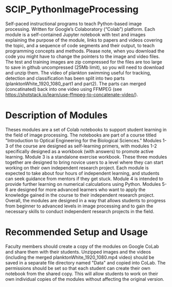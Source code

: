 # SCIP_PythonImageProcessing
Self-paced instructional programs to teach Python-based image processing. Written for Google’s Colaboratory (“Colab”) platform. Each module is a self-contained Jupyter notebook with text and images explaining the purpose of the module, links to papers and videos covering the topic, and a sequence of code segments and their output, to teach programming concepts and methods. Please note, when you download the code you might have to change the pointers to the image and video files. The test and training images are zip compressed for the files are too large to save in github uncompressed (25Mb limit), so you will need to download and unzip them. The video of plankton swimming useful for tracking, detection and classification has been split into two parts (planktonWhite_1920_1080_part1 and part2). The parts can merged (concatinated) back into one video using FFMPEG (see https://shotstack.io/learn/use-ffmpeg-to-concatenate-video/).  

# Description of Modules
Theses modules are a set of Colab notebooks to support student learning in the field of image processing. The notebooks are part of a course titled "Introduction to Optical Engineering for the Biological Sciences." Modules 1-3 of the course are designed as self-learning primers, with modules 1-2 specifically designed as a workbook (with answers) to promote active learning. Module 3 is a standalone exercise workbook. These three modules together are designed to bring novice users to a level where they can start working on their own independent research project. Each module is expected to take about four hours of independent learning, and students can seek guidance from mentors if they get stuck. Module 4 is intended to provide further learning on numerical calculations using Python. Modules 5-6 are designed for more advanced learners who want to apply the knowledge gained in the course to their independent research project. Overall, the modules are designed in a way that allows students to progress from beginner to advanced levels in image processing and to gain the necessary skills to conduct independent research projects in the field.

# Recommended Setup and Usage
Faculty members should create a copy of the modules on Google CoLab and share them with their students. Unzipped images and the videos (including the merged planktonWhite_1920_1080.mp4 video) should be saved in a separate file directory named "Data" and copied into CoLab.  The permissions should be set so that each student can create their own notebook from the shared copy. This will allow students to work on their own individual copies of the modules without affecting the original version.  
